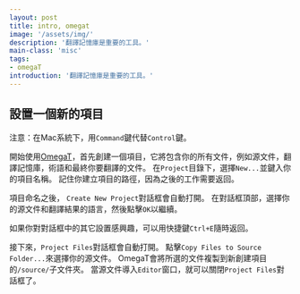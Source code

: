 ```yaml
---
layout: post
title: intro, omegat
image: '/assets/img/'
description: '翻譯記憶庫是重要的工具。'
main-class: 'misc'
tags:
- omegaT
introduction: '翻譯記憶庫是重要的工具。'
---
```


## 設置一個新的項目
注意：在Mac系統下，用`Command`鍵代替`Control`鍵。

開始使用[OmegaT](http://www.omegat.org)，首先創建一個項目，它將包含你的所有文件，例如源文件，翻譯記憶庫，術語和最終你要翻譯的文件。
在`Project`目錄下，選擇`New...`並鍵入你的項目名稱。
記住你建立項目的路徑，因為之後的工作需要返回。

項目命名之後， `Create New Project`對話框會自動打開。
在對話框頂部，選擇你的源文件和翻譯結果的語言，然後點擊`OK`以繼續。

如果你對對話框中的其它設置感興趣，可以用快捷鍵`Ctrl+E`隨時返回。

接下來，`Project Files`對話框會自動打開。
點擊`Copy Files to Source Folder...`來選擇你的源文件。
OmegaT會將所選的文件複製到新創建項目的`/source/`子文件夾。
當源文件導入`Editor`窗口，就可以關閉`Project Files`對話框了。
